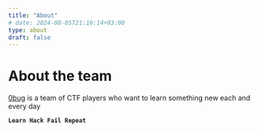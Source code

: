 ```yaml
---
title: "About"
# date: 2024-08-05T21:16:14+03:00
type: about
draft: false
---
```


# About the team

[0bug](https://ctftime.org/team/238436) is a team of CTF players who want to learn something new each and every day

**`Learn Hack Fail Repeat`**
